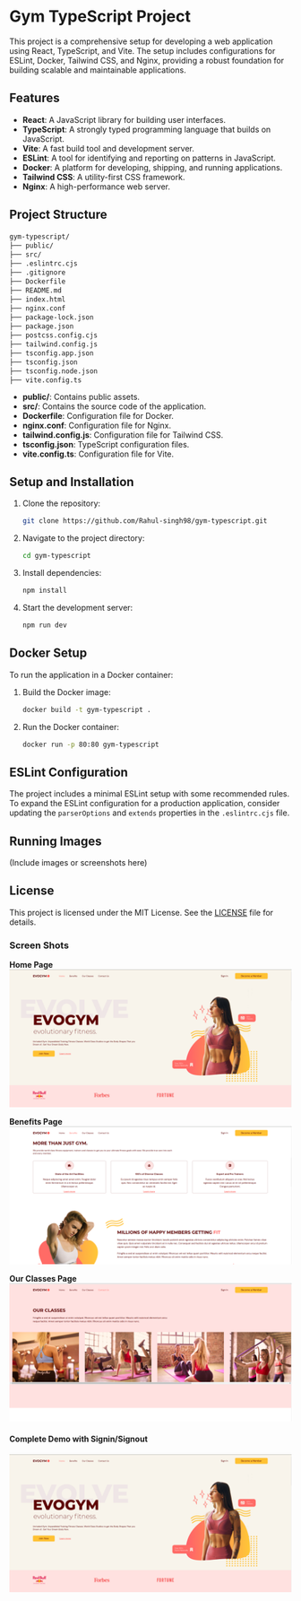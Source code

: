 # Gym TypeScript Project

This project is a comprehensive setup for developing a web application using React, TypeScript, and Vite. The setup includes configurations for ESLint, Docker, Tailwind CSS, and Nginx, providing a robust foundation for building scalable and maintainable applications.

## Features

- **React**: A JavaScript library for building user interfaces.
- **TypeScript**: A strongly typed programming language that builds on JavaScript.
- **Vite**: A fast build tool and development server.
- **ESLint**: A tool for identifying and reporting on patterns in JavaScript.
- **Docker**: A platform for developing, shipping, and running applications.
- **Tailwind CSS**: A utility-first CSS framework.
- **Nginx**: A high-performance web server.

## Project Structure

```raw
gym-typescript/
├── public/
├── src/
├── .eslintrc.cjs
├── .gitignore
├── Dockerfile
├── README.md
├── index.html
├── nginx.conf
├── package-lock.json
├── package.json
├── postcss.config.cjs
├── tailwind.config.js
├── tsconfig.app.json
├── tsconfig.json
├── tsconfig.node.json
├── vite.config.ts
```

- **public/**: Contains public assets.
- **src/**: Contains the source code of the application.
- **Dockerfile**: Configuration file for Docker.
- **nginx.conf**: Configuration file for Nginx.
- **tailwind.config.js**: Configuration file for Tailwind CSS.
- **tsconfig.json**: TypeScript configuration files.
- **vite.config.ts**: Configuration file for Vite.

## Setup and Installation

1. Clone the repository:
   ```sh
   git clone https://github.com/Rahul-singh98/gym-typescript.git
   ```
2. Navigate to the project directory:
   ```sh
   cd gym-typescript
   ```
3. Install dependencies:
   ```sh
   npm install
   ```
4. Start the development server:
   ```sh
   npm run dev
   ```

## Docker Setup

To run the application in a Docker container:

1. Build the Docker image:
   ```sh
   docker build -t gym-typescript .
   ```
2. Run the Docker container:
   ```sh
   docker run -p 80:80 gym-typescript
   ```

## ESLint Configuration

The project includes a minimal ESLint setup with some recommended rules. To expand the ESLint configuration for a production application, consider updating the `parserOptions` and `extends` properties in the `.eslintrc.cjs` file.

## Running Images

(Include images or screenshots here)

## License

This project is licensed under the MIT License. See the [LICENSE](LICENSE) file for details.

### Screen Shots

**Home Page**
![Home Page](readme_resources/images/header.png)

**Benefits Page**
![Benefits Page](readme_resources/images/benefits.png)

**Our Classes Page**
![Our Classes Page](readme_resources/images/ourClasses.png)

#### Complete Demo with Signin/Signout

[![Video Demonstration](readme_resources/images/header.png)](readme_resources/videos/evo_gym_demonstration.webm)
